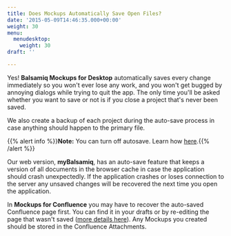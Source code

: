 ```yaml
---
title: Does Mockups Automatically Save Open Files?
date: '2015-05-09T14:46:35.000+00:00'
weight: 30
menu:
  menudesktop:
    weight: 30
draft: ''

---
```

Yes! **Balsamiq Mockups for Desktop** automatically saves every change immediately so you won't ever lose any work, and you won't get bugged by annoying dialogs while trying to quit the app. The only time you'll be asked whether you want to save or not is if you close a project that's never been saved.

We also create a backup of each project during the auto-save process in case anything should happen to the primary file.

{{% alert info %}}**Note:** You can turn off autosave. Learn how [here](https://docs.balsamiq.com/desktop/autosave/).{{% /alert %}}

Our web version, **myBalsamiq**, has an auto-save feature that keeps a version of all documents in the browser cache in case the application should crash unexpectedly. If the application crashes or loses connection to the server any unsaved changes will be recovered the next time you open the application.

In **Mockups for Confluence** you may have to recover the auto-saved Confluence page first. You can find it in your drafts or by re-editing the page that wasn't saved ([more details here](https://confluence.atlassian.com/display/CONF57/Working+with+Drafts)). Any Mockups you created should be stored in the Confluence Attachments.
